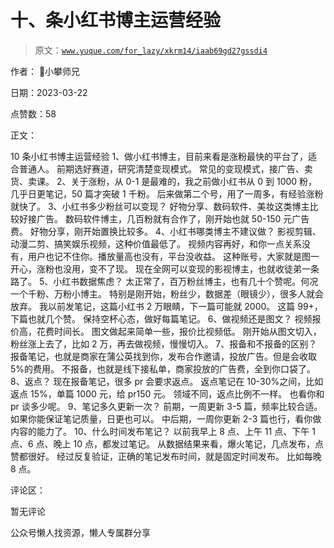 # 十、条小红书博主运营经验

> 原文：[`www.yuque.com/for_lazy/xkrm14/iaab69gd27gssdi4`](https://www.yuque.com/for_lazy/xkrm14/iaab69gd27gssdi4)



作者： 📌小攀师兄



日期：2023-03-22



点赞数：58



正文：



10 条小红书博主运营经验 1、做小红书博主，目前来看是涨粉最快的平台了，适合普通人。 前期选好赛道，研究清楚变现模式。 常见的变现模式，接广告、卖货、卖课。 2、关于涨粉，从 0-1 是最难的，我之前做小红书从 0 到 1000 粉，几乎日更笔记，50 篇才突破 1 千粉。 后来做第二个号，用了一周多，有经验涨粉就快了。 3、小红书多少粉丝可以变现？ 好物分享、数码软件、美妆这类博主比较好接广告。 数码软件博主，几百粉就有合作了，刚开始也就 50-150 元广告费。 好物分享，刚开始置换比较多。 4、小红书哪类博主不建议做？ 影视剪辑、动漫二剪、搞笑娱乐视频，这种价值最低了。 视频内容再好，和你一点关系没有，用户也记不住你。播放量高也没有，平台没收益。 这种账号，大家就是图一开心，涨粉也没用，变不了现。 现在全网可以变现的影视博主，也就收徒弟一条路了。 5、小红书数据焦虑？ 太正常了，百万粉丝博主，也有几十个赞呢。何况一个千粉、万粉小博主。 特别是刚开始，粉丝少，数据差（眼镜少），很多人就会放弃。 我以前发笔记，这篇小红书 2 万眼睛，下一篇可能就 2000。 这篇 99+，下篇也就几个赞。 保持空杯心态，做好每篇笔记。 6、做视频还是图文？ 视频报价高，花费时间长。 图文做起来简单一些，报价比视频低。 刚开始从图文切入，粉丝涨上去了，比如 2 万，再去做视频，慢慢切入。 7、报备和不报备的区别？ 报备笔记，也就是商家在蒲公英找到你，发布合作邀请，投放广告。但是会收取 5%的费用。 不报备，也就是线下接私单，商家投放的广告费，全到你口袋了。 8、返点？ 现在报备笔记，很多 pr 会要求返点。 返点笔记在 10-30%之间，比如返点 15%，单篇 1000 元，给 pr150 元。 领域不同，返点比例不一样。 也看你和 pr 谈多少呢。 9、笔记多久更新一次？ 前期，一周更新 3-5 篇，频率比较合适。 如果你能保证笔记质量，日更也可以。 中后期，一周你更新 2-3 篇也行，看你做内容的能力了。 10、什么时间发布笔记？ 以前我早上 8 点、上午 11 点、下午 1 点、6 点、晚上 10 点，都发过笔记。 从数据结果来看，爆火笔记，几点发布，点赞都很好。 经过反复验证，正确的笔记发布时间，就是固定时间发布。 比如每晚 8 点。



评论区：



暂无评论



公众号懒人找资源，懒人专属群分享

